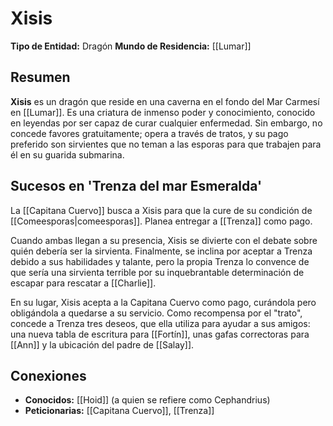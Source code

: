 # Xisis

**Tipo de Entidad:** Dragón
**Mundo de Residencia:** [[Lumar]]

## Resumen
**Xisis** es un dragón que reside en una caverna en el fondo del Mar Carmesí en [[Lumar]]. Es una criatura de inmenso poder y conocimiento, conocido en leyendas por ser capaz de curar cualquier enfermedad. Sin embargo, no concede favores gratuitamente; opera a través de tratos, y su pago preferido son sirvientes que no teman a las esporas para que trabajen para él en su guarida submarina.

## Sucesos en 'Trenza del mar Esmeralda'
La [[Capitana Cuervo]] busca a Xisis para que la cure de su condición de [[Comeesporas|comeesporas]]. Planea entregar a [[Trenza]] como pago.

Cuando ambas llegan a su presencia, Xisis se divierte con el debate sobre quién debería ser la sirvienta. Finalmente, se inclina por aceptar a Trenza debido a sus habilidades y talante, pero la propia Trenza lo convence de que sería una sirvienta terrible por su inquebrantable determinación de escapar para rescatar a [[Charlie]].

En su lugar, Xisis acepta a la Capitana Cuervo como pago, curándola pero obligándola a quedarse a su servicio. Como recompensa por el "trato", concede a Trenza tres deseos, que ella utiliza para ayudar a sus amigos: una nueva tabla de escritura para [[Fortín]], unas gafas correctoras para [[Ann]] y la ubicación del padre de [[Salay]].

## Conexiones
- **Conocidos:** [[Hoid]] (a quien se refiere como Cephandrius)
- **Peticionarias:** [[Capitana Cuervo]], [[Trenza]]

